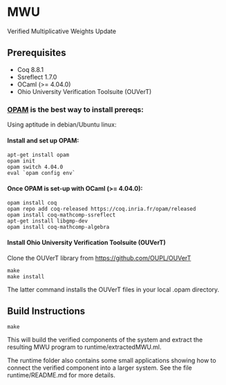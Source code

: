 # MWU
Verified Multiplicative Weights Update

## Prerequisites

* Coq 8.8.1
* Ssreflect 1.7.0
* OCaml (>= 4.04.0)
* Ohio University Verification Toolsuite (OUVerT)

### [OPAM](https://opam.ocaml.org/) is the best way to install prereqs:

Using aptitude in debian/Ubuntu linux:

#### Install and set up OPAM:
```
apt-get install opam
opam init
opam switch 4.04.0
eval `opam config env`
```

#### Once OPAM is set-up with OCaml (>= 4.04.0):
```
opam install coq
opam repo add coq-released https://coq.inria.fr/opam/released
opam install coq-mathcomp-ssreflect
apt-get install libgmp-dev
opam install coq-mathcomp-algebra
```
#### Install Ohio University Verification Toolsuite (OUVerT)
Clone the OUVerT library from https://github.com/OUPL/OUVerT

```
make
make install
```

The latter command installs the OUVerT files in your local .opam directory.

## Build Instructions

```
make
```

This will build the verified components of the system and extract the resulting MWU program to runtime/extractedMWU.ml.

The runtime folder also contains some small applications showing how to connect the verified component into a larger system. See the file runtime/README.md for more details.